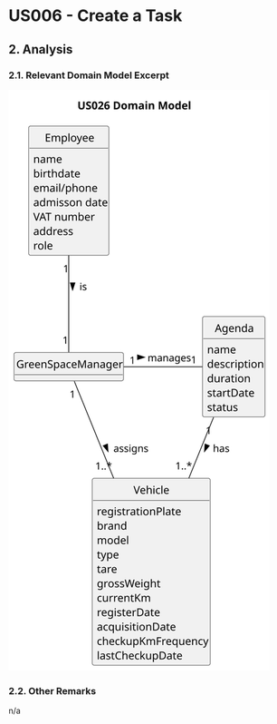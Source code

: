 # US006 - Create a Task 

## 2. Analysis

### 2.1. Relevant Domain Model Excerpt 

![Domain Model](svg/us026-domain-model.svg)

### 2.2. Other Remarks

n/a